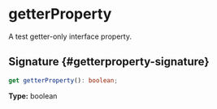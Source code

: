# getterProperty

A test getter-only interface property.

## Signature {#getterproperty-signature}

```typescript
get getterProperty(): boolean;
```

**Type:** boolean
